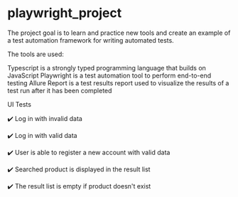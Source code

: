 # playwright_project
The project goal is to learn and practice new tools and create an example of a test automation framework for writing automated tests.

The tools are used:

Typescript is a strongly typed programming language that builds on JavaScript
Playwright is a test automation tool to perform end-to-end testing
Allure Report is a test results report used to visualize the results of a test run after it has been completed

UI Tests

✔️ Log in with invalid data

✔️ Log in with valid data

✔️ User is able to register a new account with valid data

✔️ Searched product is displayed in the result list

✔️ The result list is empty if product doesn't exist
